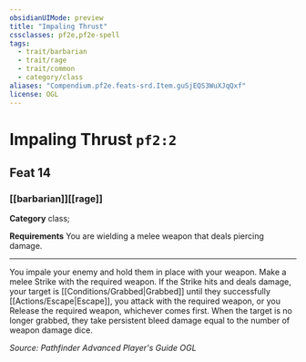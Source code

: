 ```yaml
---
obsidianUIMode: preview
title: "Impaling Thrust"
cssclasses: pf2e,pf2e-spell
tags:
  - trait/barbarian
  - trait/rage
  - trait/common
  - category/class
aliases: "Compendium.pf2e.feats-srd.Item.guSjEQS3WuXJqQxf"
license: OGL
---
```

# Impaling Thrust `pf2:2`
## Feat 14
### [[barbarian]][[rage]]

**Category** class; 




**Requirements** You are wielding a melee weapon that deals piercing damage.

* * *

You impale your enemy and hold them in place with your weapon. Make a melee Strike with the required weapon. If the Strike hits and deals damage, your target is [[Conditions/Grabbed|Grabbed]] until they successfully [[Actions/Escape|Escape]], you attack with the required weapon, or you Release the required weapon, whichever comes first. When the target is no longer grabbed, they take persistent bleed damage equal to the number of weapon damage dice.

*Source: Pathfinder Advanced Player's Guide*
*OGL*